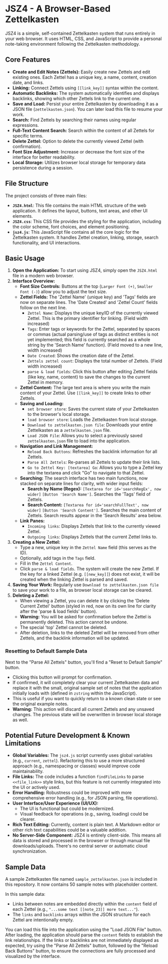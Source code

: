 # JSZ4 - A Browser-Based Zettelkasten

JSZ4 is a simple, self-contained Zettelkasten system that runs entirely in your web browser. It uses HTML, CSS, and JavaScript to provide a personal note-taking environment following the Zettelkasten methodology.

## Core Features

*   **Create and Edit Notes (Zettels):** Easily create new Zettels and edit existing ones. Each Zettel has a unique key, a name, content, creation date, and links.
*   **Linking:** Connect Zettels using `[[link_key]]` syntax within the content.
*   **Automatic Backlinks:** The system automatically identifies and displays backlinks, showing which other Zettels link to the current one.
*   **Save and Load:** Persist your entire Zettelkasten by downloading it as a JSON file (`zettelkasten.json`). You can later load this file to resume your work.
*   **Search:** Find Zettels by searching their names using regular expressions.
*   **Full-Text Content Search:** Search within the content of all Zettels for specific terms.
*   **Delete Zettel:** Option to delete the currently viewed Zettel (with confirmation).
*   **Font Size Adjustment:** Increase or decrease the font size of the interface for better readability.
*   **Local Storage:** Utilizes browser local storage for temporary data persistence during a session.

## File Structure

The project consists of three main files:

*   **`JSZ4.html`**: This file contains the main HTML structure of the web application. It defines the layout, buttons, text areas, and other UI elements.
*   **`JSZ4.css`**: This CSS file provides the styling for the application, including the color scheme, font choices, and element positioning.
*   **`jsz4.js`**: This JavaScript file contains all the core logic for the Zettelkasten system. It handles Zettel creation, linking, storage, search functionality, and UI interactions.

## Basic Usage

1.  **Open the Application:** To start using JSZ4, simply open the `JSZ4.html` file in a modern web browser.
2.  **Interface Overview:**
    *   **Font Size Controls:** Buttons at the top (`Larger Font (+)`, `Smaller Font (-)`) allow you to adjust the text size.
    *   **Zettel Fields:** The 'Zettel Name' (unique key) and 'Tags' fields are now on separate lines. The 'Date Created' and 'Zettel Count' fields follow on the next line.
        *   `Zettel Name`: Displays the unique key/ID of the currently viewed Zettel. This is the primary identifier for linking. (Field width increased)
        *   `Tags`: Enter tags or keywords for the Zettel, separated by spaces or commas (actual parsing/use of tags as distinct entities is not yet implemented; this field is currently searched as a whole string by the 'Search Name' function). (Field moved to a new line, width increased)
        *   `Date Created`: Shows the creation date of the Zettel.
        *   `Zettels zettel count`: Displays the total number of Zettels. (Field width increased)
        *   `parse & load fields`: Click this button after editing Zettel fields (like key, name, content) to save the changes to the current Zettel in memory.
    *   **Zettel Content:** The large text area is where you write the main content of your Zettel. Use `[[link_key]]` to create links to other Zettels.
    *   **Saving and Loading:**
        *   `set browser store`: Saves the current state of your Zettelkasten to the browser's local storage.
        *   `load browser store`: Loads the Zettelkasten from local storage.
        *   `Download to zettelkasten.json file`: Downloads your entire Zettelkasten as a `zettelkasten.json` file.
        *   `Load JSON File`: Allows you to select a previously saved `zettelkasten.json` file to load into the application.
    *   **Navigation and Link Management:**
        *   `Reload Back Buttons`: Refreshes the backlink information for all Zettels.
        *   `Parse All Zettels`: Re-parses all Zettels to update their link lists.
        *   `Go to Zettel Key: [textarea] Go`: Allows you to type a Zettel key into the textarea and click "Go" to navigate to that Zettel.
    *   **Searching:** The search interface has two main functions, now stacked on separate lines for clarity, with wider input fields:
        *   **Search by Name (Regex):** `[Textarea for id='searchRegEx', now wider]` `[Button 'Search Name']`. Searches the 'Tags' field of Zettels.
        *   **Search Content:** `[Textarea for id='searchFullText', now wider]` `[Button 'Search Content']`. Searches the main content of Zettels.
        Search results appear in the 'Search Results' area below.
    *   **Link Panes:**
        *   `Incoming links`: Displays Zettels that link to the currently viewed Zettel.
        *   `Outgoing links`: Displays Zettels that the current Zettel links to.
3.  **Creating a New Zettel:**
    *   Type a new, unique key in the `Zettel Name` field (this serves as the ID).
    *   Optionally, add tags in the `Tags` field.
    *   Fill in the `Zettel Content`.
    *   Click `parse & load fields`. The system will create the new Zettel. If the key for a linked Zettel (e.g. `[[new_key]]`) does not exist, it will be created when the linking Zettel is parsed and saved.
4.  **Saving Your Work:** Regularly use `Download to zettelkasten.json file` to save your work to a file, as browser local storage can be cleared.
5.  **Deleting a Zettel:**
    *   When viewing a Zettel, you can delete it by clicking the 'Delete Current Zettel' button (styled in red, now on its own line for clarity after the 'parse & load fields' button).
    *   **Warning:** You will be asked for confirmation before the Zettel is permanently deleted. This action cannot be undone.
    *   The special 'top' Zettel cannot be deleted.
    *   After deletion, links to the deleted Zettel will be removed from other Zettels, and the backlink information will be updated.

### Resetting to Default Sample Data

Next to the "Parse All Zettels" button, you'll find a "Reset to Default Sample" button.

*   Clicking this button will prompt for confirmation.
*   If confirmed, it will completely clear your current Zettelkasten data and replace it with the small, original sample set of notes that the application initially loads with (defined in `zstring` within the JavaScript).
*   This is useful if you want to quickly return to a known clean state or see the original example notes.
*   **Warning:** This action will discard all current Zettels and any unsaved changes. The previous state will be overwritten in browser local storage as well.

## Potential Future Development & Known Limitations

*   **Global Variables:** The `jsz4.js` script currently uses global variables (e.g., `current`, `zettel`). Refactoring this to use a more structured approach (e.g., namespacing or classes) would improve code maintainability.
*   **File Links:** The code includes a function `findFileLinks` to parse `<<file_link>>` style links, but this feature is not currently integrated into the UI or actively used.
*   **Error Handling:** Robustness could be improved with more comprehensive error handling (e.g., for JSON parsing, file operations).
*   **User Interface/User Experience (UI/UX):**
    *   The UI is functional but could be modernized.
    *   Visual feedback for operations (e.g., saving, loading) could be clearer.
*   **Rich Text Editing:** Currently, content is plain text. A Markdown editor or other rich text capabilities could be a valuable addition.
*   **No Server-Side Component:** JSZ4 is entirely client-side. This means all data is stored and processed in the browser or through manual file downloads/uploads. There's no central server or automatic cloud synchronization.

## Sample Data

A sample Zettelkasten file named `sample_zettelkasten.json` is included in this repository. It now contains 50 sample notes with placeholder content.

In this sample data:
*   Links between notes are embedded directly within the `content` field of each Zettel (e.g., `"...some text [[note_23]] more text..."`).
*   The `links` and `backlinks` arrays within the JSON structure for each Zettel are intentionally empty.

You can load this file into the application using the "Load JSON File" button. After loading, the application should parse the `content` fields to establish the link relationships. If the links or backlinks are not immediately displayed as expected, try using the "Parse All Zettels" button, followed by the "Reload Back Buttons" button, to ensure the connections are fully processed and visualized by the interface.
